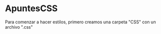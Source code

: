 # ApuntesCSS

Para comenzar a hacer estilos, primero creamos una carpeta "CSS" con un archivo ".css" 
